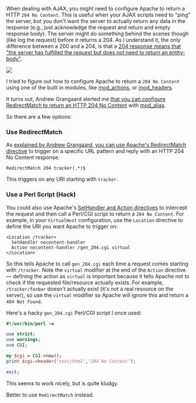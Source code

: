 When dealing with AJAX, you might need to configure Apache to return a HTTP `204 No Content`.  This is useful when your AJAX scripts need to "ping" the server, but you don't want the server to actually return any data in the response (e.g., just acknowledge the request and return and empty response body).  The server might do something behind the scenes though (like log the request) before it returns a 204.  As I understand it, the only difference between a 200 and a 204, is that a [204 response means that "the server has fulfilled the request but does not need to return an entity-body"](http://www.w3.org/Protocols/rfc2616/rfc2616-sec10.html#sec10.2.5).

<img src="static/entries/howto-configure-apache-to-return-a-http-204-no-content-for-ajax/apache-gen-http-204-small.png">

I tried to figure out how to configure Apache to return a `204 No Content` using one of the built in modules, like [mod_actions](http://httpd.apache.org/docs/2.2/mod/mod_actions.html), or [mod_headers](http://httpd.apache.org/docs/2.2/mod/mod_headers.html).

It turns out, Andrew Grangaard alerted me [that you can configure RedirectMatch to return an HTTP 204 No Content](http://lowlevelmanager.blogspot.com/2009/07/returning-apache-204.html) with [mod_alias](http://httpd.apache.org/docs/2.2/mod/mod_alias.html).

So there are a few options:

### Use RedirectMatch

As [explained by Andrew Grangaard, you can use Apache's RedirectMatch directive](http://lowlevelmanager.blogspot.com/2009/07/returning-apache-204.html) to trigger on a specific URL pattern and reply with an HTTP 204 No Content response:

```
RedirectMatch 204 tracker(.*)$
```

This triggers on any URI starting with `tracker`.

### Use a Perl Script (Hack)

You could also use Apache's [SetHandler and Action directives](http://httpd.apache.org/docs/2.2/mod/mod_actions.html#action) to intercept the request and then call a Perl/CGI script to return a `204 No Content`.  For example, in your `VirtualHost` configuration, use the `Location` directive to define the URI you want Apache to trigger on:

```
<Location /tracker>
  SetHandler nocontent-handler
  Action nocontent-handler /gen_204.cgi virtual
</Location>
```

So this tells Apache to call `gen_204.cgi` each time a request comes starting with `/tracker`.  Note the `virtual` modifier at the end of the `Action` directive &mdash; defining the action as `virtual` is important because it tells Apache not to check if the requested file/resource actually exists.  For example, `/tracker/foobar` doesn't actually exist (it's not a real resource on the server), so use the `virtual` modifier so Apache will ignore this and return a `404 Not Found`.

Here's a hacky `gen_204.cgi` Perl/CGI script I once used:

```perl
#!/usr/bin/perl -w

use strict;
use warnings;
use CGI;

my $cgi = CGI->new();
print $cgi->header('text/html','204 No Content');

exit;
```

This seems to work nicely, but is quite kludgy.

Better to use `RedirectMatch` instead.